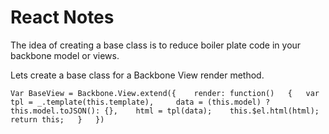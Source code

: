 # React Notes



The idea of creating a base class is to reduce boiler plate code in your backbone model or views.

Lets create a base class for a Backbone View render method.

`Var BaseView = Backbone.View.extend({   
                render: function()  
                {  
                  var tpl = _.template(this.template),    
                  data = (this.model) ? this.model.toJSON(): {},   
                  html = tpl(data);   
                  this.$el.html(html);   
                  return this;  
                  }  
                  })`

